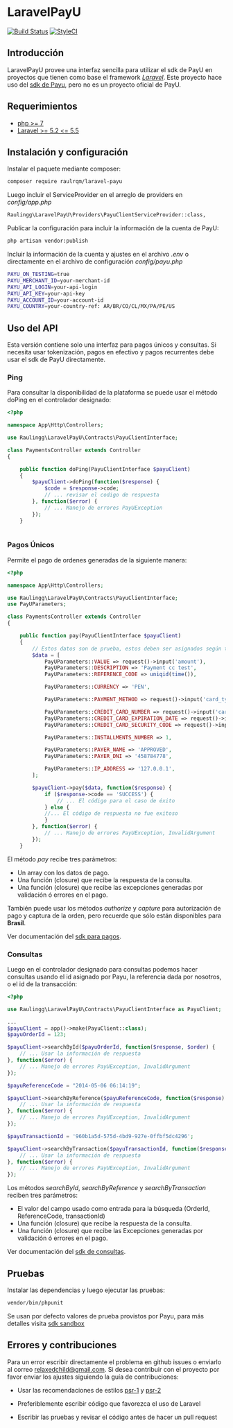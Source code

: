 LaravelPayU
================

[![Build Status](https://travis-ci.org/raulingg/laravel-payu.svg?branch=master)](https://travis-ci.org/raulingg/laravel-payu)
[![StyleCI](https://styleci.io/repos/115456243/shield?branch=master)](https://styleci.io/repos/115456243)

Introducción
------------

LaravelPayU provee una interfaz sencilla para utilizar el sdk de PayU en proyectos que tienen como base el framework [*Laravel*](https://laravel.com).
Este proyecto hace uso del [sdk de Payu](http://developers.payulatam.com/es/sdk/), pero no es un proyecto oficial de PayU.

Requerimientos
------------
* [php >= 7](http://php.net/)
* [Laravel >= 5.2 <= 5.5](https://laravel.com)


Instalación y configuración
------------

Instalar el paquete mediante composer:

```bash
composer require raulrqm/laravel-payu
```

Luego incluir el ServiceProvider en el arreglo de providers en *config/app.php*

```bash
Raulingg\LaravelPayU\Providers\PayuClientServiceProvider::class,
```

Publicar la configuración para incluir la información de la cuenta de PayU:

```bash
php artisan vendor:publish 
```

Incluir la información de la cuenta y ajustes en el archivo *.env* o directamente en
el archivo de configuración *config/payu.php*

```bash
PAYU_ON_TESTING=true
PAYU_MERCHANT_ID=your-merchant-id
PAYU_API_LOGIN=your-api-login
PAYU_API_KEY=your-api-key
PAYU_ACCOUNT_ID=your-account-id
PAYU_COUNTRY=your-country-ref: AR/BR/CO/CL/MX/PA/PE/US
```

## Uso del API

Esta versión contiene solo una interfaz para pagos únicos y consultas.
Si necesita usar tokenización, pagos en efectivo y pagos recurrentes debe usar el sdk de PayU directamente.

### Ping

Para consultar la disponibilidad de la plataforma se puede usar el método doPing en el controlador
designado:

```php
<?php

namespace App\Http\Controllers;

use Raulingg\LaravelPayU\Contracts\PayuClientInterface;

class PaymentsController extends Controller
{

    public function doPing(PayuClientInterface $payuClient)
    {
        $payuClient->doPing(function($response) {
            $code = $response->code;
            // ... revisar el codigo de respuesta
        }, function($error) {
            // ... Manejo de errores PayUException
        });
    }
    

```

### Pagos Únicos

Permite el pago de ordenes generadas de la siguiente manera:

```php
<?php

namespace App\Http\Controllers;

use Raulingg\LaravelPayU\Contracts\PayuClientInterface;
use PayUParameters;

class PaymentsController extends Controller
{

    public function pay(PayuClientInterface $payuClient)
    {
        // Estos datos son de prueba, estos deben ser asignados según tus requerimientos
        $data = [
            PayUParameters::VALUE => request()->input('amount'),
            PayUParameters::DESCRIPTION => 'Payment cc test',
            PayUParameters::REFERENCE_CODE => uniqid(time()),

            PayUParameters::CURRENCY => 'PEN',

            PayUParameters::PAYMENT_METHOD => request()->input('card_type'), // VISA, MASTERCARD, ...

            PayUParameters::CREDIT_CARD_NUMBER => request()->input('card_number') // '4907840000000005',
            PayUParameters::CREDIT_CARD_EXPIRATION_DATE => request()->input('card_expiration_date'),
            PayUParameters::CREDIT_CARD_SECURITY_CODE => request()->input('card_security_code'),

            PayUParameters::INSTALLMENTS_NUMBER => 1,

            PayUParameters::PAYER_NAME => 'APPROVED',
            PayUParameters::PAYER_DNI => '458784778',

            PayUParameters::IP_ADDRESS => '127.0.0.1',
        ];

        $payuClient->pay($data, function($response) {
            if ($response->code == 'SUCCESS') {        
                // ... El código para el caso de éxito
            } else {
            //... El código de respuesta no fue exitoso
            }
        }, function($error) {
            // ... Manejo de errores PayUException, InvalidArgument
        });
    }

```

El método *pay* recibe tres parámetros:

- Un array con los datos de pago.
- Una función (closure) que recibe la respuesta de la consulta.
- Una función (closure) que recibe las excepciones generadas por validación ó errores en el pago.

También puede usar los métodos *authorize* y *capture* para autorización de
pago y captura de la orden, pero recuerde que sólo están disponibles para **Brasíl**.

Ver documentación del [sdk para pagos](http://developers.payulatam.com/es/sdk/payments.html).

### Consultas

Luego en el controlador designado para consultas podemos hacer consultas usando el id asignado por Payu, la referencia dada por nosotros, o el id de la transacción:

```php
<?php

use Raulingg\LaravelPayU\Contracts\PayuClientInterface as PayuClient;

...
$payuClient = app()->make(PayuClient::class);
$payuOrderId = 123;

$payuClient->searchById($payuOrderId, function($response, $order) {
    // ... Usar la información de respuesta
}, function($error) {
    // ... Manejo de errores PayUException, InvalidArgument
});

$payuReferenceCode = "2014-05-06 06:14:19";

$payuClient->searchByReference($payuReferenceCode, function($response) {
    // ... Usar la información de respuesta
}, function($error) {
    // ... Manejo de errores PayUException, InvalidArgument
});

$payuTransactionId = '960b1a5d-575d-4bd9-927e-0ffbf5dc4296';

$payuClient->searchByTransaction($payuTransactionId, function($response) {
    // ... Usar la información de respuesta
}, function($error) {
    // ... Manejo de errores PayUException, InvalidArgument
});

```

Los métodos *searchById*, *searchByReference* y *searchByTransaction* reciben tres parámetros:

- El valor del campo usado como entrada para la búsqueda (OrderId, ReferenceCode, transactionId)
- Una función (closure) que recibe la respuesta de la consulta.
- Una función (closure) que recibe las Excepciones generadas por validación ó errores en el pago.

Ver documentación del [sdk de consultas](http://developers.payulatam.com/es/sdk/queries.html).

Pruebas
------------

Instalar las dependencias y luego ejecutar las pruebas:

```bash
vendor/bin/phpunit
```

Se usan por defecto valores de prueba provistos por Payu, para más detalles visita
[sdk sandbox](http://developers.payulatam.com/es/sdk/sandbox.html)

Errores y contribuciones
------------

Para un error escribir directamente el problema en github issues o enviarlo
al correo relaxedchild@gmail.com. Si desea contribuir con el proyecto por favor enviar los ajustes siguiendo la guía de contribuciones:

- Usar las recomendaciones de estilos [psr-1](http://www.php-fig.org/psr/psr-1/) y [psr-2](http://www.php-fig.org/psr/psr-2/)

- Preferiblemente escribir código que favorezca el uso de Laravel

- Escribir las pruebas y revisar el código antes de hacer un pull request

